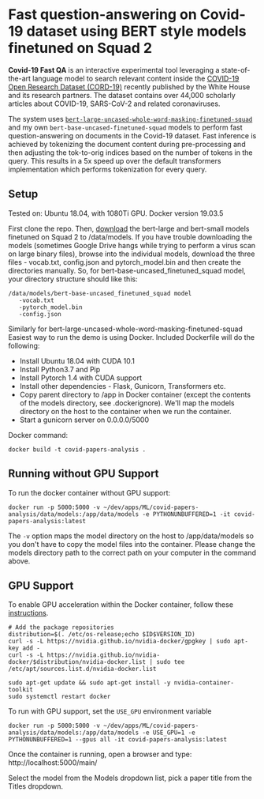 # Fast question-answering on Covid-19 dataset using BERT style models finetuned on Squad 2

**Covid-19 Fast QA** is an interactive experimental tool leveraging a state-of-the-art language model to search relevant content inside the [COVID-19 Open Research Dataset (CORD-19)](https://pages.semanticscholar.org/coronavirus-research) recently published by the White House and its research partners. The dataset contains over 44,000 scholarly articles about COVID-19, SARS-CoV-2 and related coronaviruses.

The system uses [`bert-large-uncased-whole-word-masking-finetuned-squad`](https://huggingface.co/transformers/pretrained_models) and my own `bert-base-uncased-finetuned-squad` models to perform fast question-answering on documents in the Covid-19 dataset. Fast inference is achieved by tokenizing the document content during pre-processing and then adjusting the tok-to-orig indices based on the number of tokens in the query. This results in a 5x speed up over the default transformers implementation which performs tokenization for every query. 

## Setup

Tested on: Ubuntu 18.04, with 1080Ti GPU. Docker version 19.03.5

First clone the repo. Then, [download](https://drive.google.com/open?id=1kV1thNFPFCKGBEv6nKxUE0Dy7Vl2tG6N) the bert-large and bert-small models finetuned on Squad 2 to /data/models. If you have trouble downloading the models (sometimes Google Drive hangs while trying to perform a virus scan on large binary files), browse into the individual models, download the three files - vocab.txt, config.json and pytorch_model.bin and then create the directories manually. So, for bert-base-uncased_finetuned_squad model, your directory structure should like this:

```angular2
/data/models/bert-base-uncased_finetuned_squad model
   -vocab.txt
   -pytorch_model.bin
   -config.json
```
Similarly for bert-large-uncased-whole-word-masking-finetuned-squad
Easiest way to run the demo is using Docker. Included Dockerfile will do the following:
* Install Ubuntu 18.04 with CUDA 10.1
* Install Python3.7 and Pip
* Install Pytorch 1.4 with CUDA support 
* Install other dependencies - Flask, Gunicorn, Transformers etc.
* Copy parent directory to /app in Docker container (except the contents of the models directory, see .dockerignore). We'll map the models directory on the host to the container when we run the container.
* Start a gunicorn server on 0.0.0.0/5000

Docker command: 
```angular2
docker build -t covid-papers-analysis .
```

## Running without GPU Support
To run the docker container without GPU support:
```angular2
docker run -p 5000:5000 -v ~/dev/apps/ML/covid-papers-analysis/data/models:/app/data/models -e PYTHONUNBUFFERED=1 -it covid-papers-analysis:latest
```
The `-v` option maps the model directory on the host to /app/data/models so you don't have to copy the model files into the container. Please change the models directory path to the correct path on your computer in the command above. 

## GPU Support
To enable GPU acceleration within the Docker container, follow these [instructions](https://github.com/NVIDIA/nvidia-docker). 

```angular2
# Add the package repositories
distribution=$(. /etc/os-release;echo $ID$VERSION_ID)
curl -s -L https://nvidia.github.io/nvidia-docker/gpgkey | sudo apt-key add -
curl -s -L https://nvidia.github.io/nvidia-docker/$distribution/nvidia-docker.list | sudo tee /etc/apt/sources.list.d/nvidia-docker.list

sudo apt-get update && sudo apt-get install -y nvidia-container-toolkit
sudo systemctl restart docker
```

To run with GPU support, set the `USE_GPU` environment variable
```angular2
docker run -p 5000:5000 -v ~/dev/apps/ML/covid-papers-analysis/data/models:/app/data/models -e USE_GPU=1 -e PYTHONUNBUFFERED=1 --gpus all -it covid-papers-analysis:latest
```

Once the container is running, open a browser and type: http://localhost:5000/main/

Select the model from the Models dropdown list, pick a paper title from the Titles dropdown. 
